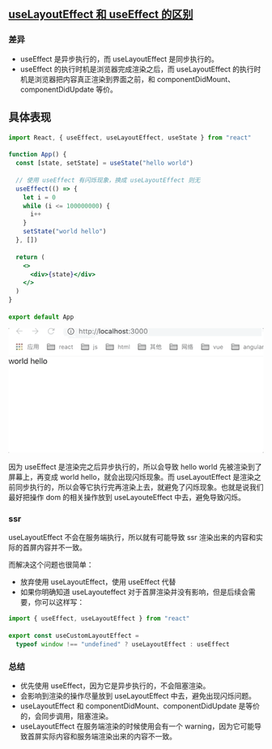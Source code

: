 ## [useLayoutEffect 和 useEffect 的区别](https://zhuanlan.zhihu.com/p/348701319)

### 差异

- useEffect 是异步执行的，而 useLayoutEffect 是同步执行的。
- useEffect 的执行时机是浏览器完成渲染之后，而 useLayoutEffect 的执行时机是浏览器把内容真正渲染到界面之前，和 componentDidMount、componentDidUpdate 等价。

## 具体表现

```jsx
import React, { useEffect, useLayoutEffect, useState } from "react"

function App() {
  const [state, setState] = useState("hello world")

  // 使用 useEffect 有闪烁现象，换成 useLayoutEffect 则无
  useEffect(() => {
    let i = 0
    while (i <= 100000000) {
      i++
    }
    setState("world hello")
  }, [])

  return (
    <>
      <div>{state}</div>
    </>
  )
}

export default App
```

![具体表现](/IMAGES/useLayoutEffect-和-useEffect-的区别/具体表现.webp)

因为 useEffect 是渲染完之后异步执行的，所以会导致 hello world 先被渲染到了屏幕上，再变成 world hello，就会出现闪烁现象。而 useLayoutEffect 是渲染之前同步执行的，所以会等它执行完再渲染上去，就避免了闪烁现象。也就是说我们最好把操作 dom 的相关操作放到 useLayouteEffect 中去，避免导致闪烁。

### ssr

useLayoutEffect 不会在服务端执行，所以就有可能导致 ssr 渲染出来的内容和实际的首屏内容并不一致。

而解决这个问题也很简单：

- 放弃使用 useLayoutEffect，使用 useEffect 代替
- 如果你明确知道 useLayouteffect 对于首屏渲染并没有影响，但是后续会需要，你可以这样写：

```javascript
import { useEffect, useLayoutEffect } from "react"

export const useCustomLayoutEffect =
  typeof window !== "undefined" ? useLayoutEffect : useEffect
```

### 总结

- 优先使用 useEffect，因为它是异步执行的，不会阻塞渲染。
- 会影响到渲染的操作尽量放到 useLayoutEffect 中去，避免出现闪烁问题。
- useLayoutEffect 和 componentDidMount、componentDidUpdate 是等价的，会同步调用，阻塞渲染。
- useLayoutEffect 在服务端渲染的时候使用会有一个 warning，因为它可能导致首屏实际内容和服务端渲染出来的内容不一致。
